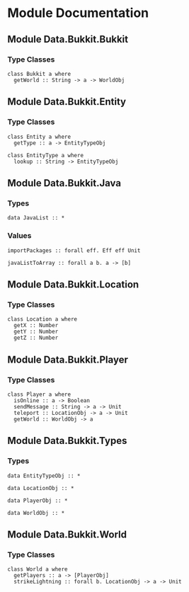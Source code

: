 # Module Documentation

## Module Data.Bukkit.Bukkit

### Type Classes

    class Bukkit a where
      getWorld :: String -> a -> WorldObj


## Module Data.Bukkit.Entity

### Type Classes

    class Entity a where
      getType :: a -> EntityTypeObj

    class EntityType a where
      lookup :: String -> EntityTypeObj


## Module Data.Bukkit.Java

### Types

    data JavaList :: *


### Values

    importPackages :: forall eff. Eff eff Unit

    javaListToArray :: forall a b. a -> [b]


## Module Data.Bukkit.Location

### Type Classes

    class Location a where
      getX :: Number
      getY :: Number
      getZ :: Number


## Module Data.Bukkit.Player

### Type Classes

    class Player a where
      isOnline :: a -> Boolean
      sendMessage :: String -> a -> Unit
      teleport :: LocationObj -> a -> Unit
      getWorld :: WorldObj -> a


## Module Data.Bukkit.Types

### Types

    data EntityTypeObj :: *

    data LocationObj :: *

    data PlayerObj :: *

    data WorldObj :: *


## Module Data.Bukkit.World

### Type Classes

    class World a where
      getPlayers :: a -> [PlayerObj]
      strikeLightning :: forall b. LocationObj -> a -> Unit